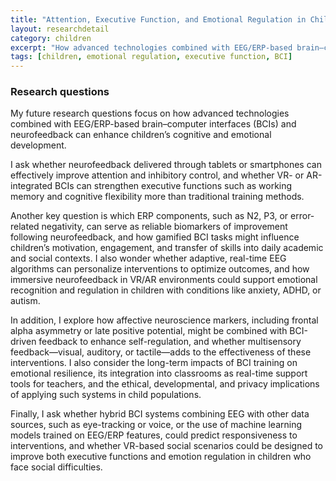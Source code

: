 ```yaml
---
title: "Attention, Executive Function, and Emotional Regulation in Children"
layout: researchdetail
category: children
excerpt: "How advanced technologies combined with EEG/ERP-based brain–computer interfaces (BCIs) and neurofeedback can enhance children’s cognitive and emotional development."
tags: [children, emotional regulation, executive function, BCI]
---
```


### Research questions
My future research questions focus on how advanced technologies combined with EEG/ERP-based brain–computer interfaces (BCIs) and neurofeedback can enhance children’s cognitive and emotional development. 

I ask whether neurofeedback delivered through tablets or smartphones can effectively improve attention and inhibitory control, and whether VR- or AR-integrated BCIs can strengthen executive functions such as working memory and cognitive flexibility more than traditional training methods. 

Another key question is which ERP components, such as N2, P3, or error-related negativity, can serve as reliable biomarkers of improvement following neurofeedback, and how gamified BCI tasks might influence children’s motivation, engagement, and transfer of skills into daily academic and social contexts. I also wonder whether adaptive, real-time EEG algorithms can personalize interventions to optimize outcomes, and how immersive neurofeedback in VR/AR environments could support emotional recognition and regulation in children with conditions like anxiety, ADHD, or autism. 

In addition, I explore how affective neuroscience markers, including frontal alpha asymmetry or late positive potential, might be combined with BCI-driven feedback to enhance self-regulation, and whether multisensory feedback—visual, auditory, or tactile—adds to the effectiveness of these interventions. I also consider the long-term impacts of BCI training on emotional resilience, its integration into classrooms as real-time support tools for teachers, and the ethical, developmental, and privacy implications of applying such systems in child populations. 

Finally, I ask whether hybrid BCI systems combining EEG with other data sources, such as eye-tracking or voice, or the use of machine learning models trained on EEG/ERP features, could predict responsiveness to interventions, and whether VR-based social scenarios could be designed to improve both executive functions and emotion regulation in children who face social difficulties.

